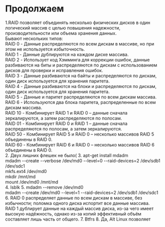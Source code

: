 # Продолжаем

1.RAID позволяет объединять несколько физических дисков в один логический массив с целью повышения надежности, производительности или объема хранения данных.  
Бывают нескольких типов:  
RAID 0 - Данные распределяются по всем дискам в массиве, но при этом не используется избыточность.  
RAID 1 - Данные дублируются на каждом диске массива.  
RAID 2 - Использует код Хэмминга для коррекции ошибок, данные разбиваются на биты и распределяются по дискам с использованием дисков для проверки и исправления ошибок.  
RAID 3 - Данные разбиваются на байты и распределяются по дискам, один диск используется для хранения паритета.  
RAID 4 - Данные разбиваются на блоки и распределяются по дискам, один диск используется для хранения паритета.  
RAID 5 - Данные и паритет распределяются по всем дискам массива.  
RAID 6 - Используются два блока паритета, распределенные по всем дискам массива.  
RAID 10 - Комбинирует RAID 1 и RAID 0 – данные сначала зеркалируются, а затем распределяются по полосам.  
RAID 01 - Комбинирует RAID 0 и RAID 1 – данные сначала распределяются по полосам, а затем зеркалируются.  
RAID 50 - Комбинирует RAID 5 и RAID 0 – несколько массивов RAID 5 объединены в RAID 0.  
RAID 60 - Комбинирует RAID 6 и RAID 0 – несколько массивов RAID 6 объединены в RAID 0.  
2. Двух лишних флешек не было(
3. apt-get install mdadm  
mdadm --create --verbose /dev/md0 --level=0 --raid-devices=2 /dev/sdb1 /dev/sdc1  
mkfs.ext4 /dev/md0  
mkdir /mnt/md  
mount /dev/md0 /mnt/md  
4. lsblk
5. mdadm --remove /dev/md0  
mdadm --create /dev/md0 --level=1 --raid-devices=2 /dev/sdb1 /dev/sdc1  
6. RAID 0 распределяет данные по всем дискам в массиве, без избычности; поломка одного диска испортит все данные массива.  
RAID 1 дублирует данные на каждый массив диска, из-за чего имеет высокую надёжность, однако из-за копий эффективный объём составляет лишь часть от общего.
7. Btfrs
8. Да, Alt Linux позволяет
